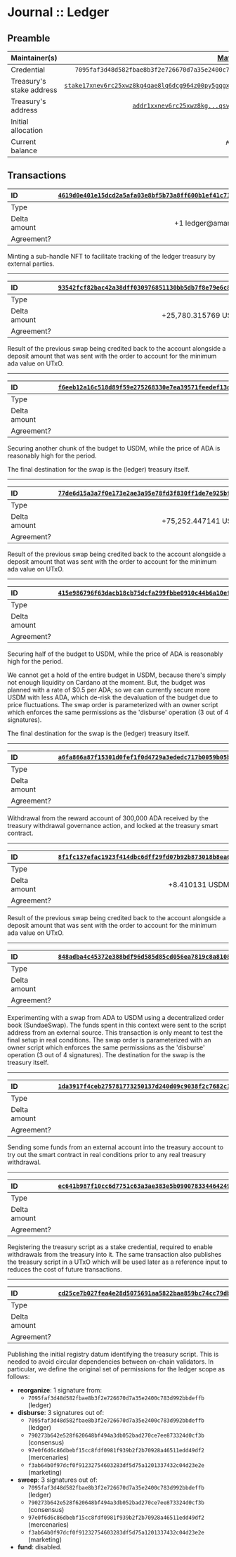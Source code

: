# Journal :: Ledger

## Preamble

| Maintainer(s)            |                                              [Matthias Benkort][] |
| :----------------------- | ----------------------------------------------------------------: |
| Credential               |        `7095faf3d48d582fbae8b3f2e726670d7a35e2400c783d992bbdeffb` |
| Treasury's stake address | [`stake17xnev6rc25xwz8kg4qae8lq6dcg964z00py5gqgxd387pncv8fq8g`][] |
| Treasury's address       |                    [`addr1xxnev6rc25xwz8kg...qsvmz0ur8sjjwfw8`][] |
| Initial allocation       |                                                          ₳300,000 |
| Current balance          |                               `₳168,757.99407`<br/>`$101,041.173` |

## Transactions

| ID           | [`4619d0e401e15dcd2a5afa03e8bf5b73a8ff600b1ef41c71c819f82ad7d1be5f`][] |
| :----------- | ---------------------------------------------------------------------: |
| Type         |                                                                    N/A |
| Delta amount |                                          +1 ledger@amaru, +1.28007 ADA |
| Agreement?   |                                                                    N/A |

Minting a sub-handle NFT to facilitate tracking of the ledger treasury by external parties.

---

| ID           | [`93542fcf82bac42a38dff030976851130bb5db7f8e79e6c87784b3488930c946`][] |
| :----------- | ---------------------------------------------------------------------: |
| Type         |                                                                    N/A |
| Delta amount |                                        +25,780.315769 USDM, +2.306 ADA |
| Agreement?   |                                                                    N/A |

Result of the previous swap being credited back to the account alongside a deposit amount that was sent with the order to account for the minimum ada value on UTxO.

---

| ID           | [`f6eeb12a16c518d89f59e275268330e7ea39571feedef13dbf866ffb7a33c8ed`][] |
| :----------- | ---------------------------------------------------------------------: |
| Type         |                                                             `disburse` |
| Delta amount |                                                            -31,000 ADA |
| Agreement?   |                                                                    N/A |

Securing another chunk of the budget to USDM, while the price of ADA is reasonably high for the period.

The final destination for the swap is the (ledger) treasury itself.

---

| ID           | [`77de6d15a3a7f0e173e2ae3a95e78fd3f830ff1de7e925bf752970de3f0ca082`][] |
| :----------- | ---------------------------------------------------------------------: |
| Type         |                                                                    N/A |
| Delta amount |                                        +75,252.447141 USDM, +2.408 ADA |
| Agreement?   |                                                                    N/A |

Result of the previous swap being credited back to the account alongside a deposit amount that was sent with the order to account for the minimum ada value on UTxO.

---

| ID           | [`415e986796f63dacb18cb75dcfa299fbbe0910c44b6a10efbd153fcc322177f9`][] |
| :----------- | ---------------------------------------------------------------------: |
| Type         |                                                             `disburse` |
| Delta amount |                                                           -100,250 ADA |
| Agreement?   |                                                                    N/A |

Securing half of the budget to USDM, while the price of ADA is reasonably high for the period.

We cannot get a hold of the entire budget in USDM, because there's simply not enough liquidity on Cardano at the moment. But, the budget was planned with a rate of $0.5 per ADA; so we can currently secure more USDM with less ADA, which de-risk the devaluation of the budget due to price fluctuations. The swap order is parameterized with an owner script which enforces the same permissions as the 'disburse' operation (3 out of 4 signatures). 

The final destination for the swap is the (ledger) treasury itself.

---

| ID           | [`a6fa866a87f15301d0fef1f0d4729a3ededc717b0059b05ba51ce43dc8009f1d`][] |
| :----------- | ---------------------------------------------------------------------: |
| Type         |                                                           `initialize` |
| Delta amount |                                                           +300,000 ADA |
| Agreement?   |                                                                    N/A |

Withdrawal from the reward account of 300,000 ADA received by the treasury withdrawal governance action, and locked at the treasury smart contract.

---

| ID           | [`8f1fc137efac1923f414dbc6dff29fd07b92b873018b8ea66d33ef16de3d0d12`][] |
| :----------- | ---------------------------------------------------------------------: |
| Type         |                                                                    N/A |
| Delta amount |                                          +8.410131 USDM, +2.000000 ADA |
| Agreement?   |                                                                    N/A |

Result of the previous swap being credited back to the account alongside a deposit amount that was sent with the order to account for the minimum ada value on UTxO.

---

| ID           | [`848adba4c45372e388bdf96d585d85cd056ea7819c8a810810b47551b39024d3`][] |
| :----------- | ---------------------------------------------------------------------: |
| Type         |                                                             `disburse` |
| Delta amount |                                                         -14.000000 ADA |
| Agreement?   |                                                                    N/A |

Experimenting with a swap from ADA to USDM using a decentralized order book (SundaeSwap). The funds spent in this context were sent to the script address from an external source. This transaction is only meant to test the final setup in real conditions. The swap order is parameterized with an owner script which enforces the same permissions as the 'disburse' operation (3 out of 4 signatures). The destination for the swap is the treasury itself.

---

| ID           | [`1da3917f4ceb275781773250137d240d09c9038f2c7682c18dcfc033445d74f4`][] |
| :----------- | ---------------------------------------------------------------------: |
| Type         |                                                                    N/A |
| Delta amount |                                                         +14.000000 ADA |
| Agreement?   |                                                                    N/A |

Sending some funds from an external account into the treasury account to try out the smart contract in real conditions prior to any real treasury withdrawal.

---

| ID           | [`ec641b987f10cc6d7751c63a3ae383e5b09007833446424959376c1c0f67a4fe`][] |
| :----------- | ---------------------------------------------------------------------: |
| Type         |                                                           `initialize` |
| Delta amount |                                                                      0 |
| Agreement?   |                                                                    N/A |

Registering the treasury script as a stake credential, required to enable withdrawals from the treasury into it. The same transaction also publishes the treasury script in a UTxO which will be used later as a reference input to reduces the cost of future transactions.

---

| ID           | [`cd25ce7b027fea4e28d5075691aa5822baa859bc74cc79db0377043bc9f383c7`][] |
| :----------- | ---------------------------------------------------------------------: |
| Type         |                                                              `publish` |
| Delta amount |                                                                      0 |
| Agreement?   |                                                                    N/A |

Publishing the initial registry datum identifying the treasury script. This is needed to avoid circular dependencies between on-chain validators. In particular, we define the original set of permissions for the ledger scope as follows:

- **reorganize**: 1 signature from:
  - `7095faf3d48d582fbae8b3f2e726670d7a35e2400c783d992bbdeffb` (ledger)
- **disburse**: 3 signatures out of:
  - `7095faf3d48d582fbae8b3f2e726670d7a35e2400c783d992bbdeffb` (ledger)
  - `790273b642e528f620648bf494a3db052bad270ce7ee873324d0cf3b` (consensus)
  - `97e0f6d6c86dbebf15cc8fdf0981f939b2f2b70928a46511edd49df2` (mercenaries)
  - `f3ab64b0f97dcf0f91232754603283df5d75a1201337432c04d23e2e` (marketing)
- **sweep**: 3 signatures out of:
  - `7095faf3d48d582fbae8b3f2e726670d7a35e2400c783d992bbdeffb` (ledger)
  - `790273b642e528f620648bf494a3db052bad270ce7ee873324d0cf3b` (consensus)
  - `97e0f6d6c86dbebf15cc8fdf0981f939b2f2b70928a46511edd49df2` (mercenaries)
  - `f3ab64b0f97dcf0f91232754603283df5d75a1201337432c04d23e2e` (marketing)
- **fund**: disabled.

[Matthias Benkort]: https://github.com/KtorZ

<!-- TODO: use explorer.cardano.org deeplink once it supports stake addresses -->

[`stake17xnev6rc25xwz8kg4qae8lq6dcg964z00py5gqgxd387pncv8fq8g`]: https://cardanoscan.io/stakeKey/stake17xnev6rc25xwz8kg4qae8lq6dcg964z00py5gqgxd387pncv8fq8g
[`addr1xxnev6rc25xwz8kg...qsvmz0ur8sjjwfw8`]: https://explorer.cardano.org/address/addr1xxnev6rc25xwz8kg4qae8lq6dcg964z00py5gqgxd387pna8je58s4gvuy0v32pmj07p5msst42y77zfgsqsvmz0ur8sjjwfw8

[`4619d0e401e15dcd2a5afa03e8bf5b73a8ff600b1ef41c71c819f82ad7d1be5f`]: https://explorer.cardano.org/tx/4619d0e401e15dcd2a5afa03e8bf5b73a8ff600b1ef41c71c819f82ad7d1be5f
[`93542fcf82bac42a38dff030976851130bb5db7f8e79e6c87784b3488930c946`]: https://explorer.cardano.org/tx/93542fcf82bac42a38dff030976851130bb5db7f8e79e6c87784b3488930c946
[`f6eeb12a16c518d89f59e275268330e7ea39571feedef13dbf866ffb7a33c8ed`]: https://explorer.cardano.org/tx/f6eeb12a16c518d89f59e275268330e7ea39571feedef13dbf866ffb7a33c8ed
[`77de6d15a3a7f0e173e2ae3a95e78fd3f830ff1de7e925bf752970de3f0ca082`]: https://explorer.cardano.org/tx/77de6d15a3a7f0e173e2ae3a95e78fd3f830ff1de7e925bf752970de3f0ca082
[`415e986796f63dacb18cb75dcfa299fbbe0910c44b6a10efbd153fcc322177f9`]: https://explorer.cardano.org/tx/415e986796f63dacb18cb75dcfa299fbbe0910c44b6a10efbd153fcc322177f9
[`a6fa866a87f15301d0fef1f0d4729a3ededc717b0059b05ba51ce43dc8009f1d`]: https://explorer.cardano.org/tx/a6fa866a87f15301d0fef1f0d4729a3ededc717b0059b05ba51ce43dc8009f1d
[`8f1fc137efac1923f414dbc6dff29fd07b92b873018b8ea66d33ef16de3d0d12`]: https://explorer.cardano.org/tx/8f1fc137efac1923f414dbc6dff29fd07b92b873018b8ea66d33ef16de3d0d12
[`1da3917f4ceb275781773250137d240d09c9038f2c7682c18dcfc033445d74f4`]: https://explorer.cardano.org/tx/1da3917f4ceb275781773250137d240d09c9038f2c7682c18dcfc033445d74f4
[`848adba4c45372e388bdf96d585d85cd056ea7819c8a810810b47551b39024d3`]: https://explorer.cardano.org/tx/848adba4c45372e388bdf96d585d85cd056ea7819c8a810810b47551b39024d3
[`cd25ce7b027fea4e28d5075691aa5822baa859bc74cc79db0377043bc9f383c7`]: https://explorer.cardano.org/tx/cd25ce7b027fea4e28d5075691aa5822baa859bc74cc79db0377043bc9f383c7
[`ec641b987f10cc6d7751c63a3ae383e5b09007833446424959376c1c0f67a4fe`]: https://explorer.cardano.org/tx/ec641b987f10cc6d7751c63a3ae383e5b09007833446424959376c1c0f67a4fe
